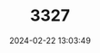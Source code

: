 ---
title: "3327"
category: "Bunomys andrewsi"
draft: false
date: 2024-02-22 13:03:49
languages:
  English: ["Andrew's Hill Rat", "Andrew’s Bunomys"]
  German: ["Andrew-Bergratte"]
---